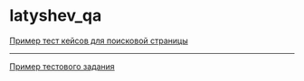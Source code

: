 # latyshev_qa

[Пример тест кейсов для поисковой страницы](https://docs.google.com/spreadsheets/d/1JAXa75g28m458WQxhslrq1I0tdggoaZ6QMcDLKTf-44/edit?usp=sharing)

---

[Пример тестового задания](https://docs.google.com/spreadsheets/d/1alRbl4-u7AFV4T2zSRE4wJZWmPtSt3aNDcZLrK0O7ks/edit?usp=sharing)
